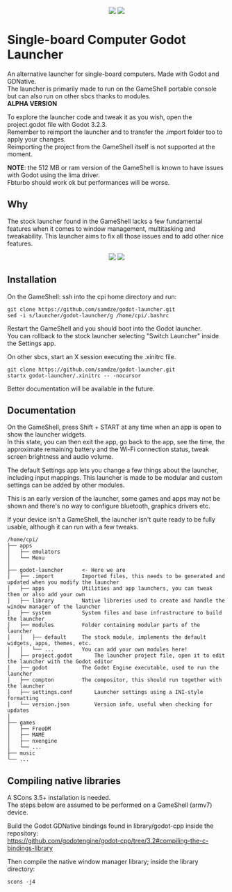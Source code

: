 <p align="center">
	<img src="https://i.imgur.com/Qw2MiJb.gif" />
	<img src="https://i.imgur.com/BgUXz5O.gif" />
</p>

# Single-board Computer Godot Launcher
An alternative launcher for single-board computers. Made with Godot and GDNative.<br>
The launcher is primarily made to run on the GameShell portable console but can also run on other sbcs thanks to modules.<br>
**ALPHA VERSION**

To explore the launcher code and tweak it as you wish, open the project.godot file with Godot 3.2.3.<br>
Remember to reimport the launcher and to transfer the .import folder too to apply your changes.<br>
Reimporting the project from the GameShell itself is not supported at the moment.

**NOTE**: the 512 MB or ram version of the GameShell is known to have issues with Godot using the lima driver.<br>
Fbturbo should work ok but performances will be worse.

## Why
The stock launcher found in the GameShell lacks a few fundamental features when it comes to window management, multitasking and tweakability.
This launcher aims to fix all those issues and to add other nice features.

<p align="center">
	<img src="https://i.imgur.com/WiazXsL.png" />
	<img src="https://i.imgur.com/g2naCtR.png" />
</p>

## Installation
On the GameShell: ssh into the cpi home directory and run:
```
git clone https://github.com/samdze/godot-launcher.git
sed -i s/launcher/godot-launcher/g /home/cpi/.bashrc
```
Restart the GameShell and you should boot into the Godot launcher.<br>
You can rollback to the stock launcher selecting "Switch Launcher" inside the Settings app.

On other sbcs, start an X session executing the .xinitrc file.
```
git clone https://github.com/samdze/godot-launcher.git
startx godot-launcher/.xinitrc -- -nocursor
```
Better documentation will be available in the future.

## Documentation
On the GameShell, press Shift + START at any time when an app is open to show the launcher widgets.<br>
In this state, you can then exit the app, go back to the app, see the time, the approximate remaining battery and the Wi-Fi connection status, tweak screen brightness and audio volume.

The default Settings app lets you change a few things about the launcher, including input mappings.
This launcher is made to be modular and custom settings can be added by other modules.

This is an early version of the launcher, some games and apps may not be shown and there's no way to configure bluetooth, graphics drivers etc.

If your device isn't a GameShell, the launcher isn't quite ready to be fully usable, although it can run with a few tweaks.

```
/home/cpi/
├── apps
│   ├── emulators
│   └── Menu
│
├── godot-launcher 		<- Here we are
│   ├── .import			Imported files, this needs to be generated and updated when you modify the launcher
│   ├── apps			Utilities and app launchers, you can tweak them or also add your own
│   ├── library			Native libreries used to create and handle the window manager of the launcher
│   ├── system			System files and base infrastructure to build the launcher
│   ├── modules			Folder containing modular parts of the launcher
│   │   ├── default		The stock module, implements the default widgets, apps, themes, etc.
│   │   └── ...			You can add your own modules here!
│   ├── project.godot		The launcher project file, open it to edit the launcher with the Godot editor
│   ├── godot			The Godot Engine executable, used to run the launcher
│   ├── compton			The compositor, this should run together with the launcher
│   ├── settings.conf		Launcher settings using a INI-style formatting
│   └── version.json		Version info, useful when checking for updates
│
├── games
│   ├── FreeDM
│   ├── MAME
│   ├── nxengine
│   └── ...
├── music
└── ...
```

## Compiling native libraries
A SCons 3.5+ installation is needed.<br>
The steps below are assumed to be performed on a GameShell (armv7) device.

Build the Godot GDNative bindings found in library/godot-cpp inside the repository:<br>
https://github.com/godotengine/godot-cpp/tree/3.2#compiling-the-c-bindings-library

Then compile the native window manager library; inside the library directory:
```
scons -j4
```